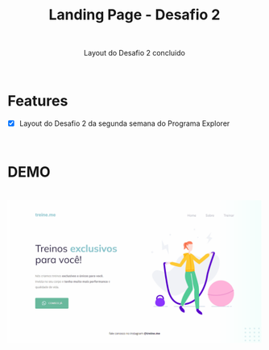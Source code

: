 <div align="center">
    <h1>Landing Page - Desafio 2</h1>
</div>


<br>

<p align="center">Layout do Desafio 2 concluido</p>

<br>

# Features 
- [x]  Layout do Desafio 2 da segunda semana do Programa Explorer

<br>


# DEMO 

<h1 align="center">
    <img src="./images/Desafio2.gif">
</h1>
